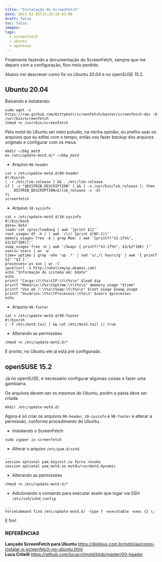 ```yaml
---
title: "Instalação do ScreenFetch"
date: 2021-02-02T15:28:18-03:00
draft: false
toc: false
images:
tags:
  - screenfetch
  - ubuntu
  - opensuse
---
```


Finalmente fazendo a documentação do ScreenFetch, sempre que me deparo com a configuração, fico meio perdido.

Abaixo irei descrever como fiz no Ubuntu 20.04 e no openSUSE 15.2.

## Ubuntu 20.04
Baixando e instalando:

```shell
sudo wget -c https://raw.github.com/KittyKatt/screenFetch/master/screenfetch-dev -O /usr/bin/screenfetch
chmod +x /usr/bin/screenfetch
```

Pelo *motd* do Ubuntu ser meio poluído, na minha opinião, eu prefiro usar os arquivos que eu editei com o tempo, então vou fazer *backup* dos arquivos originais e configurar com os meus.

```shell
mkdir ~/bkp_motd
mv /etc/update-motd.d/* ~/bkp_motd
```

- Arquivo ``00-header``  

```shell
cat > /etc/update-motd.d/00-header
#!/bin/sh
[ -r /etc/lsb-release ] && . /etc/lsb-release
if [ -z "$DISTRIB_DESCRIPTION" ] && [ -x /usr/bin/lsb_release ]; then
    DISTRIB_DESCRIPTION=$(lsb_release -s -d)
fi
screenfetch
```

- Arquivo ``10-sysinfo``  

```shell
cat > /etc/update-motd.d/10-sysinfo
#!/bin/bash
date=`date`
load=`cat /proc/loadavg | awk '{print $1}'`
root_usage=`df -h / | awk '/\// {print $(NF-1)}'`
memory_usage=`free -m | grep Mem: | awk '{printf("%3.1f%%", $3/$2*100)}'`
swap_usage=`free -m | awk '/Swap/ { printf("%3.1f%%", $3/$2*100) }'`
users=`users | wc -w`
time=`uptime | grep -ohe 'up .*' | sed 's/,/\ hours/g' | awk '{ printf $2" "$3 }'`
processes=`ps aux | wc -l`
ip=$(curl -s http://whatismyip.akamai.com)
echo "Informação do sistema em: $date"
echo
printf "Carga:\t\t%s\tIP:\t\t%s\n" $load $ip
printf "Memória:\t%s\tUptime:\t\t%s\n" $memory_usage "$time"
printf "Uso em /:\t%s\tSwap:\t\t%s\n" $root_usage $swap_usage
printf "Usuários:\t%s\tProcessos:\t%s\n" $users $processes
echo
```

- Arquivo ``90-footer``  

```shell
cat > /etc/update-motd.d/90-footer
#!/bin/sh
[ -f /etc/motd.tail ] && cat /etc/motd.tail || true
```
- Alterando as permissões

```shell
chmod +x /etc/update-motd.d/*
```

E pronto, no Ubuntu ele já está pré configurado.

## openSUSE 15.2
Já no openSUSE, é necessário configurar algumas coisas e fazer uma gambiarra.

Os arquivos devem ser os mesmos do Ubuntu, porém a pasta deve ser criada.

```shell
mkdir /etc/update-motd.d/
```
Agora é só criar os arquivos ``00-header``, ``10-sysinfo`` e ``90-footer`` e alterar a permissão, conforme procedimento do Ubuntu.

- Instalando o ScreenFetch

```shell
sudo zypper in screenfetch
```

- Alterar o arquivo ``/etc/pam.d/sshd``

```shell
...
session optional pam_keyinit.so force revoke
session optional pam_motd.so motd=/run/motd.dynamic
```

- Alterando as permissões

```shell
chmod +x /etc/update-motd.d/*
```

- Adicionando o comando para executar assim que logar via SSH ``/etc/ssh/sshd_config``

```shell
...
ForceCommand find /etc/update-motd.d/ -type f -executable -exec {} \;
```

E fim!

### REFERÊNCIAS
**Lançado ScreenFetch para Ubuntu** https://diolinux.com.br/noticias/como-instalar-o-screenfetch-no-ubuntu.html  
**Luca Critelli** https://github.com/lucacri/motd/blob/master/00-header